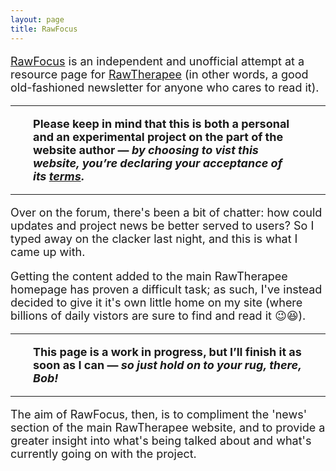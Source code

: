 ```yaml
---
layout: page
title: RawFocus
---
```


<font size="4">

<a href="https://martbetz.github.io/WIP/rawfocus.html">RawFocus</a> is an independent and unofficial attempt at a resource page for <a href="https://rawtherapee.com">RawTherapee</a> (in other words, a good old-fashioned newsletter for anyone who cares to read it). 

<p><hr><span style="display:block; margin-left:2em; margin-right:2em">
<b>Please keep in mind that this is both a personal and an experimental project on the part of the website author — <i>by choosing to vist this website, you’re declaring your acceptance of its <a href="https://martbetz.github.io/terms-and-conditions.html#terms">terms</a>.</i></b>
</span><hr></p>

<p>
Over on the forum, there's been a bit of chatter: how could updates and project news be better served to users? So I typed away on the clacker last night, and this is what I came up with.
</p>

<p>
Getting the content added to the main RawTherapee homepage has proven a difficult task; as such, I've instead decided to give it it's own little home on my site (where billions of daily vistors are sure to find and read it 😉😆).
</p>

<hr><p><span style="display:block; margin-left:2em; margin-right:2em">
<b>This page is a work in progress, but I’ll finish it  as soon as I can — <i>so just hold on to your rug, there, Bob!</i></b>
</span><hr></p>

The aim of RawFocus, then, is to compliment the 'news' section of the main RawTherapee website, and to provide a greater insight into what's being talked about and what's currently going on with the project. 

</font>


<!--

### RawTherapee? What's that? ###

[RawTherapee](https://rawtherapee.com) is a powerful image-processing tool that's free and open source.

-->
